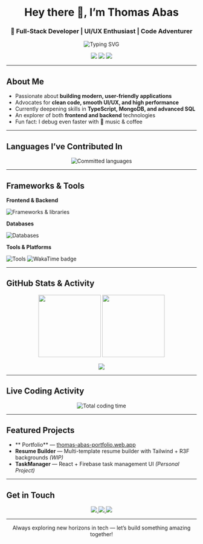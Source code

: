 <!-- Profile Header -->
<h1 align="center">Hey there 👋, I’m Thomas Abas</h1>
<h3 align="center">🚀 Full-Stack Developer | UI/UX Enthusiast | Code Adventurer</h3>

<p align="center">
  <img src="https://readme-typing-svg.demolab.com?font=Fira+Code&weight=600&size=24&pause=1000&color=F75C7E&center=true&vCenter=true&width=650&lines=Turning+Ideas+into+Reality;Frontend+%26+Backend+Developer;UI%2FUX+Design+Lover;Always+Learning+New+Tech" alt="Typing SVG" />
</p>

<p align="center">
  <img src="https://img.shields.io/badge/✨-Creativity-brightgreen?style=for-the-badge" />
  <img src="https://img.shields.io/badge/⚡-Fast+Learner-blue?style=for-the-badge" />
  <img src="https://img.shields.io/badge/🎨-UI%2FUX-purple?style=for-the-badge" />
</p>

---

##  About Me
-  Passionate about **building modern, user-friendly applications**
-  Advocates for **clean code, smooth UI/UX, and high performance**
-  Currently deepening skills in **TypeScript, MongoDB, and advanced SQL**
-  An explorer of both **frontend and backend** technologies
-  Fun fact: I debug even faster with 🎵   music &  coffee

---

##  Languages I’ve Contributed In

<p align="center">
  <img src="https://skillicons.dev/icons?i=html,css,js,ts,python,php" alt="Committed languages" />
</p>

---

##  Frameworks & Tools

**Frontend & Backend**
<p>
  <img src="https://skillicons.dev/icons?i=react,node,tailwind,express" alt="Frameworks & libraries" />
</p>

**Databases**
<p>
  <img src="https://skillicons.dev/icons?i=mongodb,mysql" alt="Databases" />
</p>

**Tools & Platforms**
<p>
  <img src="https://skillicons.dev/icons?i=github,vscode,figma,idea,git" alt="Tools" />
  <img src="https://img.shields.io/badge/WakaTime-000000?style=for-the-badge&logo=wakatime&logoColor=white" alt="WakaTime badge" />
</p>

---

##  GitHub Stats & Activity
<p align="center">
  <img src="https://github-readme-stats.vercel.app/api?username=AbasThomas&show_icons=true&theme=radical&count_private=true" height="165" />
  <img src="https://github-readme-streak-stats.herokuapp.com/?user=AbasThomas&theme=radical&v=1" height="165" />
</p>
<p align="center">
  <img src="https://github-readme-activity-graph.vercel.app/graph?username=AbasThomas&theme=react-dark&bg_color=20232a&hide_border=true" />
</p>

---

##  Live Coding Activity
<p align="center">
  <img src="https://wakatime.com/badge/user/f57b8d1c-75d0-4703-8646-b2f4cbf22c8b.svg" alt="Total coding time" />
</p>

---

##  Featured Projects
- ** Portfolio** — [thomas-abas-portfolio.web.app](https://thomas-abas-portfolio.web.app/)
- **Resume Builder** — Multi-template resume builder with Tailwind + R3F backgrounds *(WIP)*
- **TaskManager** — React + Firebase task management UI *(Personal Project)*

---

##  Get in Touch
<p align="center">
  <a href="https://x.com/CodeLord7x" target="_blank">
    <img src="https://img.shields.io/badge/Twitter-1DA1F2?logo=twitter&logoColor=white&style=for-the-badge" />
  </a>
  <a href="https://www.tiktok.com/@thomasabas" target="_blank">
    <img src="https://img.shields.io/badge/TikTok-000000?logo=tiktok&logoColor=white&style=for-the-badge" />
  </a>
  <a href="https://thomas-abas-portfolio.web.app/" target="_blank">
    <img src="https://img.shields.io/badge/Portfolio-FF5722?logo=chrome&logoColor=white&style=for-the-badge" />
  </a>
</p>

---

<p align="center"> Always exploring new horizons in tech — let’s build something amazing together!</p>
